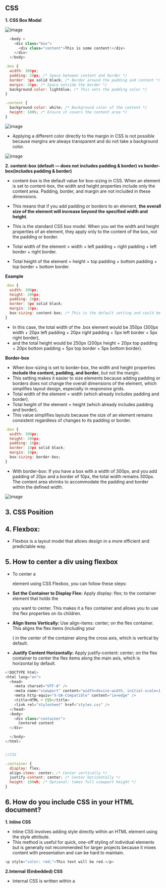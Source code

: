 ## CSS

**1. CSS Box Modal**

![image](https://github.com/venkatdas/Interview_prep/assets/43024084/40355538-838a-4c5b-a6af-1f63f88c6bcd)


```js
  <body >
    <div class="box">
      <div class="content">This is some content!</div>
    </div>
  </body>

.box {
  width: 300px;
  padding: 20px; /* Space between content and border */
  border: 5px solid black; /* Border around the padding and content */
  margin: 30px; /* Space outside the border */
  background-color: lightblue; /* This sets the padding color */
}

.content {
  background-color: white; /* Background color of the content */
  height: 100%; /* Ensure it covers the content area */
}

```

![image](https://github.com/venkatdas/Interview_prep/assets/43024084/d8b2aefc-3064-489f-85d6-f62d56804928)

- Applying a different color directly to the margin in CSS is not possible because margins are always transparent and do not take a background color. 


![image](https://github.com/venkatdas/Interview_prep/assets/43024084/3089a252-3bd4-467a-a459-35e301d92a6b)



**2. content-box (default — does not includes padding & border) vs border-box(includes padding & border)**


- content-box is the default value for box-sizing in CSS. When an element is set to content-box, the width and height properties include only the content area. Padding, border, and margin are not included in these dimensions.
- This means that if you add padding or borders to an element, **the overall size of the element will increase beyond the specified width and height**.

- This is the standard CSS box model. When you set the width and height properties of an element, they apply only to the content of the box, not the padding or border.
- Total width of the element = width + left padding + right padding + left border + right border.
- Total height of the element = height + top padding + bottom padding + top border + bottom border.

**Example**


```js
.box {
  width: 300px;
  height: 200px;
  padding: 20px;
  border: 5px solid black;
  margin: 10px;
  box-sizing: content-box; /* This is the default setting and could be omitted */
}

```

- In this case, the total width of the .box element would be 350px (300px width + 20px left padding + 20px right padding + 5px left border + 5px right border),
- and the total height would be 250px (200px height + 20px top padding + 20px bottom padding + 5px top border + 5px bottom border).


**Border-box**

- When box-sizing is set to border-box, the width and height properties **include the content, padding, and border**, but not the margin.
- This setting makes it easier to size elements because adding padding or borders does not change the overall dimensions of the element, which simplifies layout design, especially in responsive grids.
- Total width of the element = width (which already includes padding and border).
- Total height of the element = height (which already includes padding and border).
- This value simplifies layouts because the size of an element remains consistent regardless of changes to its padding or border.

```js
.box {
  width: 300px;
  height: 200px;
  padding: 20px;
  border: 10px solid black;
  margin: 10px;
  box-sizing: border-box;
}
```

- With border-box: If you have a box with a width of 300px, and you add padding of 20px and a border of 10px, the total width remains 300px. The content area shrinks to accommodate the padding and border within the defined width.

![image](https://github.com/venkatdas/Interview_prep/assets/43024084/d7c1fda8-63f9-4ca7-ba97-ca96e410f83e)

## 3. CSS Position


## 4. Flexbox:

- Flexbox is a layout model that allows design in a more efficient and predictable way.


## 5. How to center a div using flexbox

- To center a <div> element using CSS Flexbox, you can follow these steps:


- **Set the Container to Display Flex:** Apply display: flex; to the container element that holds the <div> you want to center. This makes it a flex container and allows you to use the flex properties on its children.
- **Align Items Vertically:** Use align-items: center; on the flex container. This aligns the flex items (including your <div>) in the center of the container along the cross axis, which is vertical by default.
- **Justify Content Horizontally:** Apply justify-content: center; on the flex container to center the flex items along the main axis, which is horizontal by default.


```js
<!DOCTYPE html>
<html lang="en">
  <head>
    <meta charset="UTF-8" />
    <meta name="viewport" content="width=device-width, initial-scale=1.0" />
    <meta http-equiv="X-UA-Compatible" content="ie=edge" />
    <title>HTML + CSS</title>
    <link rel="stylesheet" href="styles.css" />
  </head>
  <body>
    <div class="container">
      Centered content
  </div>

  </body>
</html>


//CSS

.container {
  display: flex;
  align-items: center; /* Center vertically */
  justify-content: center; /* Center horizontally */
  height: 100vh; /* Optional: takes full viewport height */
}
```


## 6. How do you include CSS in your HTML document?

**1. Inline CSS**
- Inline CSS involves adding style directly within an HTML element using the style attribute.
- This method is useful for quick, one-off styling of individual elements but is generally not recommended for larger projects because it mixes content with presentation and can be hard to maintain.
```js
<p style="color: red;">This text will be red.</p>

```

**2.Internal (Embedded) CSS**

- Internal CSS is written within a <style> tag in the <head> section of the HTML document. This method is suitable for styles that are specific to a single document and allows you to style elements without altering the HTML structure.


```js
<head>
  <style>
    p {
      color: blue;
    }
  </style>
</head>
<body>
  <p>This text will be blue.</p>
</body>

```

**3. External CSS**

- External CSS is the most common and recommended method for including CSS, especially in larger projects. Styles are maintained in separate CSS files which are linked to the HTML document using the <link> tag in the <head> section.
- This method keeps content and presentation separate, making the HTML and CSS easier to read and maintain.

```js
<head>
  <link rel="stylesheet" href="styles.css">
</head>
<body>
  <p>This text will be styled according to the styles.css file.</p>
</body>


//style.css

p {
  color: green;
}

```

## 7. CSS selectors

- CSS selectors are patterns used to select HTML elements in order to apply styles to them.

    **Types of selectors**

```js
/* Selects all paragraphs */
p {
    color: blue;
}

/* Selects elements with class 'highlight' */
.highlight {
    background-color: yellow;
}

/* Selects elements with id 'header' */
#header {
    font-size: 24px;
}
```


- Type Selectors: These target elements based on their HTML tag (e.g., div, p).
- Class Selectors: These target elements based on their class attribute (e.g., .class-name).
- ID Selectors: These target elements based on their ID attribute (e.g., #id-name).

- Attribute Selectors: These target elements based on the presence or value of an attribute (e.g., [type="text"]).This group of selectors gives you different ways to select elements based on the presence of a certain attribute on an element:

- Pseudo-class Selectors: These target elements based on their state (e.g., :hover, :checked).
- Pseudo-element Selectors: These target specific parts of an element (e.g., ::before, ::after).
- Universal Selector: This targets any element (e.g., *).
- Combinators and Descendant Selectors: These define relationships between elements (e.g., >, +, ~, and whitespace).

**Pseudo Class Example**


- Pseudo-classes are keywords that can be added to selectors in CSS to target specific states or elements.


- A pseudo-class is a selector that selects elements that are in a specific state, e.g. they are the first element of their type, or they are being hovered over by the mouse pointer.

  **Example**

- Let's look at a simple example. If we wanted to make the first paragraph in an article larger and bold, we could add a class to that paragraph and then add CSS to that class, as shown in the first example below:

  ![image](https://github.com/venkatdas/Interview_prep/assets/43024084/b1a5b34b-bc91-459b-9d0a-0f2df4bdc0c1)

- As per above Image we have applied a simple class then we have applied styles to that. This is working fine but if we have aneother extra para that need to be added top of the document then, We'd need to move the class over to the new paragraph. Instead of adding the class,
- we could use the :first-child pseudo-class selector — this will always target the first child element in the article, and we will no longer need to edit the HTML

```jsarticle p:first-child {
  font-size: 120%;
  font-weight: bold;
}
```

```js
<!DOCTYPE html>
<html lang="en">
<head>
  <meta charset="UTF-8">
  <meta name="viewport" content="width=device-width, initial-scale=1.0">
  <style>
    /* Styling the list items */
    li {
      margin: 5px;
      padding: 10px;
      border: 1px solid #ccc;
    }

    /* Styling the even list items using :nth-child(even) pseudo-class */
    li:nth-child(even) {
      background-color: #f2f2f2;
    }

    /* Styling the first list item using :first-child pseudo-class */
    li:first-child {
      font-weight: bold;
    }

    /* Styling the last list item using :last-child pseudo-class */
    li:last-child {
      border-bottom: 2px solid #333;
    }

    /* Styling the hovered list item using :hover pseudo-class */
    li:hover {
      background-color: #ddd;
    }
  </style>
</head>
<body>

  <ul>
    <li>Item 1</li>
    <li>Item 2</li>
    <li>Item 3</li>
    <li>Item 4</li>
    <li>Item 5</li>
  </ul>

</body>
</html>
```


- **Pseudo Element Example**
Pseudo-elements in CSS allow you to style a specific part of an element.

- Pseudo-elements behave in a similar way.
- However, they act as if you had added a whole new HTML element into the markup, rather than applying a class to existing elements.

- Pseudo-elements start with a double colon ::. ::before is an example of a pseudo-element.


**Use-case scenario**

- For example, if you wanted to select the first line of a paragraph you could wrap it in a <span> element and use an element selector; however, that would fail if the number of words you had wrapped were longer or shorter than the parent element's width. As we tend not to know how many words will fit on a line — as that will change if the screen width or font-size changes — it is impossible to robustly do this by adding HTML.

- **That is the reason we have to use  The ::first-line pseudo-element selector will do this for you reliably — if the number of words increases or decreases it will still only select the first line.**

![image](https://github.com/venkatdas/Interview_prep/assets/43024084/c0ba8755-9cc7-4575-b835-e41f35c458f7)

___________________
**Example 2**
```js
<!DOCTYPE html>
<html lang="en">
<head>
  <meta charset="UTF-8">
  <meta name="viewport" content="width=device-width, initial-scale=1.0">
  <style>
    /* Styling the first line of each list item */
    li::first-line {
      text-transform: uppercase;
      font-weight: bold;
    }

    /* Styling the first letter of each list item */
    li::first-letter {
      font-size: 150%;
      color: #900;
    }

    /* Styling the marker of the list item (e.g., the bullet or number) */
    li::marker {
      content: "•"; /* Custom marker content */
      color: #ff4500; /* Custom marker color */
      margin-right: 5px; /* Add some spacing between the marker and the text */
    }
  </style>
</head>
<body>

  <ul>
    <li>Item 1 - Lorem ipsum dolor sit amet, consectetur adipiscing elit.</li>
    <li>Item 2 - Fusce tincidunt, justo eget ultrices rhoncus, ligula quam congue lacus.</li>
    <li>Item 3 - Pellentesque habitant morbi tristique senectus et netus et malesuada fames ac turpis egestas.</li>
  </ul>

</body>
</html>
```


## 8. CSS Position

- In CSS, the position property is used to control the positioning of an element within its containing element. The position property can take several values, each affecting the positioning of the element in different ways.
- CSS positioning is a fundamental concept that allows **you to control the layout of elements on your web page**.



**Static Position**

- It's default position does means,
- Elements are positioned according to the normal flow of the document.
- top, right, bottom, and left properties have no effect.

```js
<!DOCTYPE html>
<html lang="en">
  <head>
    <meta charset="UTF-8" />
    <meta name="viewport" content="width=device-width, initial-scale=1.0" />
    <meta http-equiv="X-UA-Compatible" content="ie=edge" />
    <title>HTML + CSS</title>
    <link rel="stylesheet" href="styles.css" />
  </head>
  <body>
   <p class="positioned">Static Element </p>
   <!-- <div class="normal">Normal Box</div> -->
<!-- <div class="relative">Relatively Positioned Box</div> -->

  </body>
</html>

//styles.css

.positioned {
  width: 300px;
  height: 50px;
  background-color: yellow;
  border: 1px solid black;
  top: 20px;
  left: 20px;
  position: static;
}
```

![image](https://github.com/venkatdas/Interview_prep/assets/43024084/e5ceadf3-e4ab-4fd1-83d0-5b1e5da9b8c4)



**2.relative position**

- Positioned relative to its normal(static) position.
- When you use top, right, bottom, or left, it will be adjusted from its normal position.

```js
<!DOCTYPE html>
<html lang="en">
  <head>
    <meta charset="UTF-8" />
    <meta name="viewport" content="width=device-width, initial-scale=1.0" />
    <meta http-equiv="X-UA-Compatible" content="ie=edge" />
    <title>HTML + CSS</title>
    <link rel="stylesheet" href="styles.css" />
  </head>
  <body>
   <p class="positioned">Lorem Ipsum is simply dummy text of the printing and typesetting industry. Lorem Ipsum has been the industry's standard dummy text ever since the 1500s, when an unknown printer took a galley of type and scrambled it to make a type specimen book. It has survived not only. </p>

   <p></p>
<div class="relative">he standard chunk of Lorem Ipsum used since the 1500s is reproduced below for those interested. Sections 1.10.32 and 1.10.33 from "de Finibus Bonorum et Malorum" by Cicero are also reproduced in their exact original form.</div>

  </body>
</html>

//style

.positioned {
  width: 90%;
  height: auto;
  background-color: yellow;
  border: 1px solid black;
  top: 20px;
  left: 20px;
  position: static;
}

.relative {
  position: relative;
  top: 40px;
  left: 70px;
  width: 200px;
  height: auto;
  background-color: lightcoral;
  border: 1px solid black;
}

```

![image](https://github.com/venkatdas/Interview_prep/assets/43024084/42b3a1ef-1d8a-4f32-8e74-09a9ba21f274)



**3.Absolute**

- Absolutely! When an element is set to position: absolute; in CSS, it is removed from the normal document flow, and instead positioned relative to its nearest positioned ancestor. If no such ancestor exists, it positions itself relative to the initial containing block (usually the <html> element).


- **Removed from Normal Flow:** The element does not affect the positioning of other elements nor is it affected by them. This means it doesn't take up space where it would normally be in the document flow.
- **Positioned Relative to Nearest Positioned Ancestor:** If an ancestor element has a position property set to anything other than static (e.g., relative, absolute, fixed), the absolutely positioned element will position itself based on the top, right, bottom, and left properties relative to this ancestor.


```js
<!DOCTYPE html>
<html lang="en">
<head>
<meta charset="UTF-8">
<title>Absolute Positioning Example</title>
<style>
  .relative-container {
    position: relative;
    width: 300px;
    height: 300px;
    background-color: lightblue;
    border: 2px solid black;
  }
  .absolute-box {
    position: absolute;
    top: 50px;
    left: 70px;
    width: 100px;
    height: 100px;
    background-color: lightcoral;
    border: 1px solid black;
  }
</style>
</head>
<body>
<div class="relative-container">
  This is a relatively positioned container.
  <div class="absolute-box">Absolutely positioned box</div>
</div>
</body>
</html>
```

- In this example

- The .relative-container is a <div> with position: relative;. This doesn’t change its position in the document flow, but it becomes a reference point for any absolutely positioned child elements.
- The .absolute-box is a <div> with position: absolute; and positioned 50px from the top and 70px from the left of its parent .relative-container.

![image](https://github.com/venkatdas/Interview_prep/assets/43024084/7b5b0812-8e35-4315-96f1-d5f0455a866c)


**4.fixed** 

- Positioned relative to the viewport, which means it always stays in the same place even if the page is scrolled.
- Ignores the normal flow of the document.

```js
<!DOCTYPE html>
<html lang="en">
<head>
<meta charset="UTF-8">
<title>Fixed Positioning Example</title>
<style>
  .fixed-header {
    position: fixed;
    top: 0;
    left: 0;
    width: 100%;
    background-color: navy;
    color: white;
    text-align: center;
    padding: 10px 0;
    border-bottom: 2px solid yellow;
  }
  .content {
    margin-top: 100px; /* Give enough space to see content below fixed header */
    height: 2000px; /* To demonstrate scrolling */
    background-color: lightgrey;
    padding: 20px;
  }
</style>
</head>
<body>
  <div class="fixed-header">Fixed Header - Always Visible</div>
  <div class="content">
    Scroll down to see the effect of the fixed header.
  </div>
</body>
</html>
```
- The .fixed-header div has position: fixed;, which keeps it at the top of the viewport at all times. This div acts as a header that remains visible as you scroll through the page.
- The .content div has enough margin-top to ensure it starts below the header and extends far enough to allow for scrolling. This setup illustrates how the fixed header stays in place while the content moves beneath it.



**5.sticky**


- Sticky positioning in CSS is a powerful feature that combines aspects of both relative and fixed positioning. An element with position: sticky; behaves like a relatively positioned element until it reaches a certain point during scrolling, at which point it becomes fixed.
- This is typically used for headers, navigation bars, or any component you want to remain visible as you scroll past a certain point.

**How It Works:**
- Relatively Positioned: Initially, the element behaves like it's relatively positioned.
- Becomes Fixed: As you scroll and the element reaches a specified threshold (defined by top, right, bottom, or left), it "sticks" in place and behaves like it's fixed positioned.

```js
<!DOCTYPE html>
<html lang="en">
<head>
<meta charset="UTF-8">
<title>Sticky Positioning Example</title>
<style>
  body, html {
    height: 2000px; /* Ensures there's enough room to scroll */
    margin: 0;
    padding: 0;
  }
  .sticky-sidebar {
    position: -webkit-sticky;
    position: sticky;
    top: 20px; /* Distance from the top of the viewport */
    background-color: yellow;
    padding: 10px;
    width: 200px;
    height: 300px;
    border: 3px solid green;
  }
  .content {
    width: 300px;
    float: right;
    padding: 10px;
    background-color: lightblue;
  }
</style>
</head>
<body>
  <div class="sticky-sidebar">I stick as you scroll!</div>
  <div class="content">Lots of content here to scroll through. Keep scrolling to see the sticky element in action. This content is here to make sure there's enough to scroll through. Scroll down and notice how the yellow sidebar sticks to the top after you scroll 20px down.</div>
</body>
</html>
```

- The .sticky-sidebar is styled with position: sticky; and top: 20px;, which means it will scroll with the content until the viewport’s top edge reaches 20 pixels above the sidebar, at which point it will stick and remain visible as you continue to scroll.
- The .content div is just regular content that makes the page tall enough to scroll. It’s floated to the right to allow the sticky sidebar to show clearly on the left.

